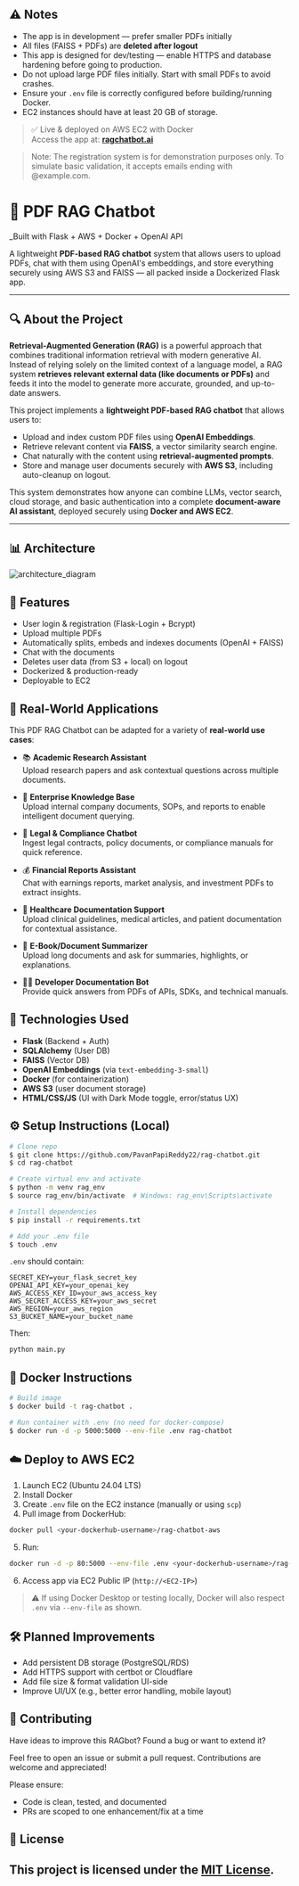 ## ⚠️ Notes

- The app is in development — prefer smaller PDFs initially
- All files (FAISS + PDFs) are **deleted after logout**
- This app is designed for dev/testing — enable HTTPS and database hardening before going to production.
- Do not upload large PDF files initially. Start with small PDFs to avoid crashes.
- Ensure your `.env` file is correctly configured before building/running Docker.
- EC2 instances should have at least 20 GB of storage.

> ✅ Live & deployed on AWS EC2 with Docker  
> Access the app at: **[ragchatbot.ai](http://3.85.62.17:5000/)**

> Note: The registration system is for demonstration purposes only. To simulate basic validation, it accepts emails ending with @example.com. 

# 🧠 PDF RAG Chatbot
_Built with Flask + AWS + Docker + OpenAI API

A lightweight **PDF-based RAG chatbot** system that allows users to upload PDFs, chat with them using OpenAI's embeddings, and store everything securely using AWS S3 and FAISS — all packed inside a Dockerized Flask app.

---

## 🔍 About the Project

**Retrieval-Augmented Generation (RAG)** is a powerful approach that combines traditional information retrieval with modern generative AI. Instead of relying solely on the limited context of a language model, a RAG system **retrieves relevant external data (like documents or PDFs)** and feeds it into the model to generate more accurate, grounded, and up-to-date answers.

This project implements a **lightweight PDF-based RAG chatbot** that allows users to:

- Upload and index custom PDF files using **OpenAI Embeddings**.
- Retrieve relevant content via **FAISS**, a vector similarity search engine.
- Chat naturally with the content using **retrieval-augmented prompts**.
- Store and manage user documents securely with **AWS S3**, including auto-cleanup on logout.

This system demonstrates how anyone can combine LLMs, vector search, cloud storage, and basic authentication into a complete **document-aware AI assistant**, deployed securely using **Docker and AWS EC2**.

---


## 📊 Architecture

![architecture_diagram](https://github.com/user-attachments/assets/1b9947ac-1a55-4d02-91f9-46888a545984)



## 🔐 Features

- User login & registration (Flask-Login + Bcrypt)
- Upload multiple PDFs
- Automatically splits, embeds and indexes documents (OpenAI + FAISS)
- Chat with the documents
- Deletes user data (from S3 + local) on logout
- Dockerized & production-ready
- Deployable to EC2

## 💼 Real-World Applications

This PDF RAG Chatbot can be adapted for a variety of **real-world use cases**:

- 📚 **Academic Research Assistant**  
  Upload research papers and ask contextual questions across multiple documents.

- 🏢 **Enterprise Knowledge Base**  
  Upload internal company documents, SOPs, and reports to enable intelligent document querying.

- 🧾 **Legal & Compliance Chatbot**  
  Ingest legal contracts, policy documents, or compliance manuals for quick reference.

- 💰 **Financial Reports Assistant**  
  Chat with earnings reports, market analysis, and investment PDFs to extract insights.

- 🏥 **Healthcare Documentation Support**  
  Upload clinical guidelines, medical articles, and patient documentation for contextual assistance.

- 📖 **E-Book/Document Summarizer**  
  Upload long documents and ask for summaries, highlights, or explanations.

- 👨‍💻 **Developer Documentation Bot**  
  Provide quick answers from PDFs of APIs, SDKs, and technical manuals.

## 🧪 Technologies Used

- **Flask** (Backend + Auth)
- **SQLAlchemy** (User DB)
- **FAISS** (Vector DB)
- **OpenAI Embeddings** (via `text-embedding-3-small`)
- **Docker** (for containerization)
- **AWS S3** (user document storage)
- **HTML/CSS/JS** (UI with Dark Mode toggle, error/status UX)

## ⚙️ Setup Instructions (Local)

```bash
# Clone repo
$ git clone https://github.com/PavanPapiReddy22/rag-chatbot.git
$ cd rag-chatbot

# Create virtual env and activate
$ python -m venv rag_env
$ source rag_env/bin/activate  # Windows: rag_env\Scripts\activate

# Install dependencies
$ pip install -r requirements.txt

# Add your .env file
$ touch .env
```

`.env` should contain:
```env
SECRET_KEY=your_flask_secret_key
OPENAI_API_KEY=your_openai_key
AWS_ACCESS_KEY_ID=your_aws_access_key
AWS_SECRET_ACCESS_KEY=your_aws_secret
AWS_REGION=your_aws_region
S3_BUCKET_NAME=your_bucket_name
```

Then:
```bash
python main.py
```

## 🐳 Docker Instructions

```bash
# Build image
$ docker build -t rag-chatbot .

# Run container with .env (no need for docker-compose)
$ docker run -d -p 5000:5000 --env-file .env rag-chatbot
```

## ☁️ Deploy to AWS EC2

1. Launch EC2 (Ubuntu 24.04 LTS)
2. Install Docker
3. Create `.env` file on the EC2 instance (manually or using `scp`)
4. Pull image from DockerHub:
```bash
docker pull <your-dockerhub-username>/rag-chatbot-aws
```
5. Run:
```bash
docker run -d -p 80:5000 --env-file .env <your-dockerhub-username>/rag-chatbot-aws
```
6. Access app via EC2 Public IP (`http://<EC2-IP>`)

> ⚠️ If using Docker Desktop or testing locally, Docker will also respect `.env` via `--env-file` as shown.


## 🛠️ Planned Improvements
- Add persistent DB storage (PostgreSQL/RDS)
- Add HTTPS support with certbot or Cloudflare
- Add file size & format validation UI-side
- Improve UI/UX (e.g., better error handling, mobile layout)

## 🤝 Contributing

Have ideas to improve this RAGbot? Found a bug or want to extend it?

Feel free to open an issue or submit a pull request. Contributions are welcome and appreciated!

Please ensure:
- Code is clean, tested, and documented
- PRs are scoped to one enhancement/fix at a time



## 📄 License
This project is licensed under the [MIT License](LICENSE).
---
